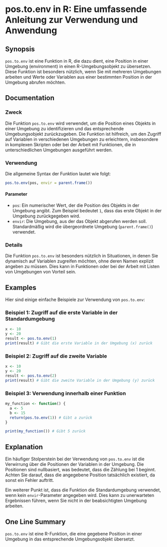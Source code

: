 <!--
Meta Description: # pos.to.env in R: Eine umfassende Anleitung zur Verwendung und Anwendung ## Synopsis `pos.to.env` ist eine Funktion in R, die dazu dient, eine Positi...
Meta Keywords: die, der, pos, umgebung, env
-->

# pos.to.env in R: Eine umfassende Anleitung zur Verwendung und Anwendung

## Synopsis
`pos.to.env` ist eine Funktion in R, die dazu dient, eine Position in einer Umgebung (environment) in einen R-Umgebungsobjekt zu übersetzen. Diese Funktion ist besonders nützlich, wenn Sie mit mehreren Umgebungen arbeiten und Werte oder Variablen aus einer bestimmten Position in der Umgebung abrufen möchten.

## Documentation
### Zweck
Die Funktion `pos.to.env` wird verwendet, um die Position eines Objekts in einer Umgebung zu identifizieren und das entsprechende Umgebungsobjekt zurückzugeben. Die Funktion ist hilfreich, um den Zugriff auf Variablen in verschiedenen Umgebungen zu erleichtern, insbesondere in komplexen Skripten oder bei der Arbeit mit Funktionen, die in unterschiedlichen Umgebungen ausgeführt werden.

### Verwendung
Die allgemeine Syntax der Funktion lautet wie folgt:
```R
pos.to.env(pos, envir = parent.frame())
```

#### Parameter
- `pos`: Ein numerischer Wert, der die Position des Objekts in der Umgebung angibt. Zum Beispiel bedeutet `1`, dass das erste Objekt in der Umgebung zurückgegeben wird.
- `envir`: Die Umgebung, aus der das Objekt abgerufen werden soll. Standardmäßig wird die übergeordnete Umgebung (`parent.frame()`) verwendet.

### Details
Die Funktion `pos.to.env` ist besonders nützlich in Situationen, in denen Sie dynamisch auf Variablen zugreifen möchten, ohne deren Namen explizit angeben zu müssen. Dies kann in Funktionen oder bei der Arbeit mit Listen von Umgebungen von Vorteil sein.

## Examples
Hier sind einige einfache Beispiele zur Verwendung von `pos.to.env`:

### Beispiel 1: Zugriff auf die erste Variable in der Standardumgebung
```R
x <- 10
y <- 20
result <- pos.to.env(1)
print(result) # Gibt die erste Variable in der Umgebung (x) zurück
```

### Beispiel 2: Zugriff auf die zweite Variable
```R
x <- 10
y <- 20
result <- pos.to.env(2)
print(result) # Gibt die zweite Variable in der Umgebung (y) zurück
```

### Beispiel 3: Verwendung innerhalb einer Funktion
```R
my_function <- function() {
  a <- 5
  b <- 15
  return(pos.to.env(1)) # Gibt a zurück
}

print(my_function()) # Gibt 5 zurück
```

## Explanation
Ein häufiger Stolperstein bei der Verwendung von `pos.to.env` ist die Verwirrung über die Positionen der Variablen in der Umgebung. Die Positionen sind nullbasiert, was bedeutet, dass die Zählung bei 1 beginnt. Achten Sie darauf, dass die angegebene Position tatsächlich existiert, da sonst ein Fehler auftritt.

Ein weiterer Punkt ist, dass die Funktion die Standardumgebung verwendet, wenn kein `envir`-Parameter angegeben wird. Dies kann zu unerwarteten Ergebnissen führen, wenn Sie nicht in der beabsichtigten Umgebung arbeiten.

## One Line Summary
`pos.to.env` ist eine R-Funktion, die eine gegebene Position in einer Umgebung in das entsprechende Umgebungsobjekt übersetzt.